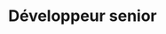 ---
firstname: Nicolas
lastname: Deviart
title: Développeur senior
picture: https://randomuser.me/api/portraits/men/40.jpg
github: '#'
twitter: '#'
---